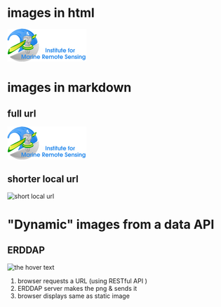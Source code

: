# images in html

<img src="https://github.com/USF-IMARS/condition-reports/blob/master/assets/images/imars-logo.gif?raw=true">

# images in markdown

## full url
![long full url]( https://github.com/USF-IMARS/condition-reports/blob/master/assets/images/imars-logo.gif?raw=true )

## shorter local url
![short local url]( ../assets/images/imars-logo.gif )

# "Dynamic" images from a data API
## ERDDAP

![the hover text]( https://coastwatch.pfeg.noaa.gov/erddap/tabledap/cwwcNDBCMet.png?longitude%2Clatitude%2Cwd&time%3E=2018-09-28T00%3A00%3A00Z&time%3C=2018-10-05T00%3A00%3A00Z&longitude%3E=-156&longitude%3C=-50&latitude%3E=-16&latitude%3C=90&.draw=markers&.marker=5%7C5&.color=0x000000&.colorBar=%7C%7C%7C%7C%7C&.land=under&.bgColor=0xffccccff )

1. browser requests a URL (using RESTful API )
2. ERDDAP server makes the png & sends it
3. browser displays same as static image
